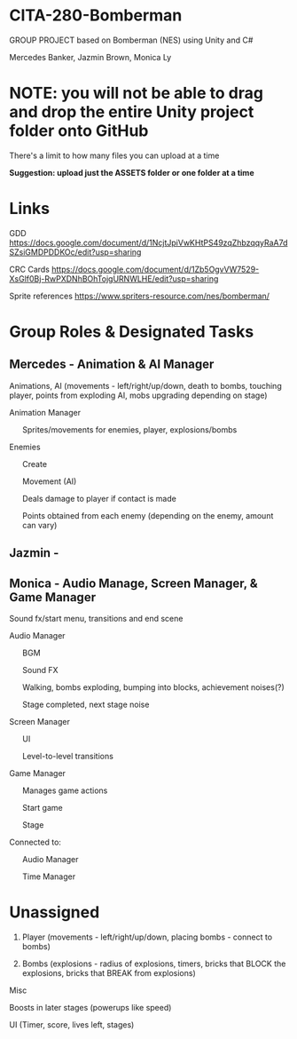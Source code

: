 # CITA-280-Bomberman

GROUP PROJECT based on Bomberman (NES) using Unity and C#

Mercedes Banker, Jazmin Brown, Monica Ly


# NOTE: you will not be able to drag and drop the entire Unity project folder onto GitHub
There's a limit to how many files you can upload at a time 

<b> Suggestion: upload just the ASSETS folder or one folder at a time </b>


# Links
GDD https://docs.google.com/document/d/1NcjtJpiVwKHtPS49zqZhbzqqyRaA7dSZsiGMDPDDKOc/edit?usp=sharing 

CRC Cards https://docs.google.com/document/d/1Zb5OgvVW7529-XsGlf0Bj-RwPXDNhBOhTojgURNWLHE/edit?usp=sharing

Sprite references https://www.spriters-resource.com/nes/bomberman/


# Group Roles & Designated Tasks
<h2> Mercedes - Animation & AI Manager </h2>

Animations, AI (movements - left/right/up/down, death to bombs, touching player, points from exploding AI, mobs upgrading depending on stage)

Animation Manager 
<ul>
  Sprites/movements for enemies, player, explosions/bombs
  </ul>
  
Enemies
<ul>

Create

Movement (AI)

Deals damage to player if contact is made

Points obtained from each enemy (depending on the enemy, amount can vary)
</ul>



<h2> Jazmin - </h2>


<h2> Monica - Audio Manage, Screen Manager, & Game Manager </h2>

Sound fx/start menu, transitions and end scene 

Audio Manager
<ul>

BGM

Sound FX

Walking, bombs exploding, bumping into blocks, achievement noises(?)

Stage completed, next stage noise
</ul>

Screen Manager
<ul> 

UI

Level-to-level transitions
</ul>

Game Manager
<ul>

Manages game actions

Start game

Stage 
</ul> 

Connected to:
<ul>
Audio Manager

Time Manager
</ul>



# Unassigned

1. Player (movements - left/right/up/down, placing bombs - connect to bombs)

3. Bombs (explosions - radius of explosions, timers, bricks that BLOCK the explosions, bricks that BREAK from explosions)


Misc

Boosts in later stages (powerups like speed)

UI (Timer, score, lives left, stages)
